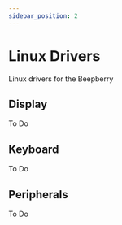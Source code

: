 ```yaml
---
sidebar_position: 2
---
```


# Linux Drivers

Linux drivers for the Beepberry

## Display

To Do

## Keyboard

To Do

## Peripherals

To Do